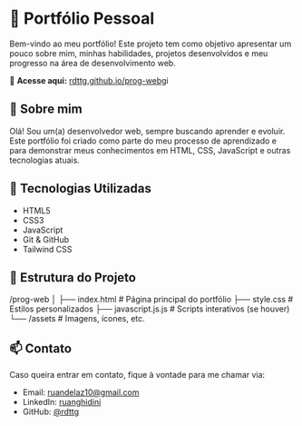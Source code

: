 # 💼 Portfólio Pessoal

Bem-vindo ao meu portfólio! Este projeto tem como objetivo apresentar um pouco sobre mim, minhas habilidades, projetos desenvolvidos e meu progresso na área de desenvolvimento web.

🔗 **Acesse aqui:** [rdttg.github.io/prog-web](https://rdttg.github.io/prog-web/)gi 

## 🧑 Sobre mim

Olá! Sou um(a) desenvolvedor web, sempre buscando aprender e evoluir. Este portfólio foi criado como parte do meu processo de aprendizado e para demonstrar meus conhecimentos em HTML, CSS, JavaScript e outras tecnologias atuais.

## 🚀 Tecnologias Utilizadas

- HTML5  
- CSS3  
- JavaScript  
- Git & GitHub  
- Tailwind CSS

## 📁 Estrutura do Projeto
/prog-web
│
├── index.html # Página principal do portfólio
├── style.css # Estilos personalizados
├── javascript.js.js # Scripts interativos (se houver)
└── /assets # Imagens, ícones, etc.


## 📫 Contato

Caso queira entrar em contato, fique à vontade para me chamar via:

- Email: ruandelaz10@gmail.com  
- LinkedIn: [ruanghidini](https://www.linkedin.com/in/ruan-delazari-ghidini-16b07029a)  
- GitHub: [@rdttg](https://github.com/rdttg)


